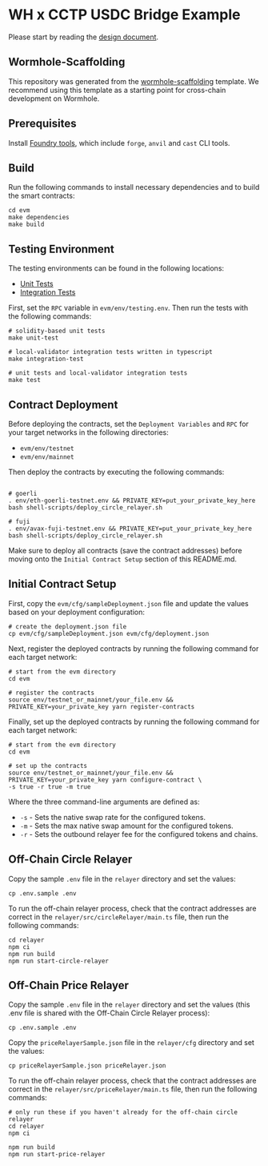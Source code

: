 # WH x CCTP USDC Bridge Example

Please start by reading the [design document](https://github.com/wormhole-foundation/example-circle-relayer/blob/main/DESIGN.md).

## Wormhole-Scaffolding

This repository was generated from the [wormhole-scaffolding](https://github.com/wormhole-foundation/wormhole-scaffolding) template. We recommend using this template as a starting point for cross-chain development on Wormhole.

## Prerequisites

Install [Foundry tools](https://book.getfoundry.sh/getting-started/installation), which include `forge`, `anvil` and `cast` CLI tools.

## Build

Run the following commands to install necessary dependencies and to build the smart contracts:

```
cd evm
make dependencies
make build
```

## Testing Environment

The testing environments can be found in the following locations:

- [Unit Tests](https://github.com/wormhole-foundation/example-circle-relayer/blob/main/evm/forge-test/CircleRelayer.t.sol)
- [Integration Tests](https://github.com/wormhole-foundation/example-circle-relayer/tree/main/evm/ts-test)

First, set the `RPC` variable in `evm/env/testing.env`. Then run the tests with the following commands:

```
# solidity-based unit tests
make unit-test

# local-validator integration tests written in typescript
make integration-test

# unit tests and local-validator integration tests
make test
```

## Contract Deployment

Before deploying the contracts, set the `Deployment Variables` and `RPC` for your target networks in the following directories:

- `evm/env/testnet`
- `evm/env/mainnet`

Then deploy the contracts by executing the following commands:

```

# goerli
. env/eth-goerli-testnet.env && PRIVATE_KEY=put_your_private_key_here bash shell-scripts/deploy_circle_relayer.sh

# fuji
. env/avax-fuji-testnet.env && PRIVATE_KEY=put_your_private_key_here bash shell-scripts/deploy_circle_relayer.sh

```

Make sure to deploy all contracts (save the contract addresses) before moving onto the `Initial Contract Setup` section of this README.md.

## Initial Contract Setup

First, copy the `evm/cfg/sampleDeployment.json` file and update the values based on your deployment configuration:

```
# create the deployment.json file
cp evm/cfg/sampleDeployment.json evm/cfg/deployment.json
```

Next, register the deployed contracts by running the following command for each target network:

```
# start from the evm directory
cd evm

# register the contracts
source env/testnet_or_mainnet/your_file.env && PRIVATE_KEY=your_private_key yarn register-contracts
```

Finally, set up the deployed contracts by running the following command for each target network:

```
# start from the evm directory
cd evm

# set up the contracts
source env/testnet_or_mainnet/your_file.env && PRIVATE_KEY=your_private_key yarn configure-contract \
-s true -r true -m true
```

Where the three command-line arguments are defined as:

- `-s` - Sets the native swap rate for the configured tokens.
- `-m` - Sets the max native swap amount for the configured tokens.
- `-r` - Sets the outbound relayer fee for the configured tokens and chains.

## Off-Chain Circle Relayer

Copy the sample `.env` file in the `relayer` directory and set the values:

```
cp .env.sample .env
```

To run the off-chain relayer process, check that the contract addresses are correct in the `relayer/src/circleRelayer/main.ts` file, then run the following commands:

```
cd relayer
npm ci
npm run build
npm run start-circle-relayer
```

## Off-Chain Price Relayer

Copy the sample `.env` file in the `relayer` directory and set the values (this .env file is shared with the Off-Chain Circle Relayer process):

```
cp .env.sample .env
```

Copy the `priceRelayerSample.json` file in the `relayer/cfg` directory and set the values:

```
cp priceRelayerSample.json priceRelayer.json
```

To run the off-chain relayer process, check that the contract addresses are correct in the `relayer/src/priceRelayer/main.ts` file, then run the following commands:

```
# only run these if you haven't already for the off-chain circle relayer
cd relayer
npm ci

npm run build
npm run start-price-relayer
```
